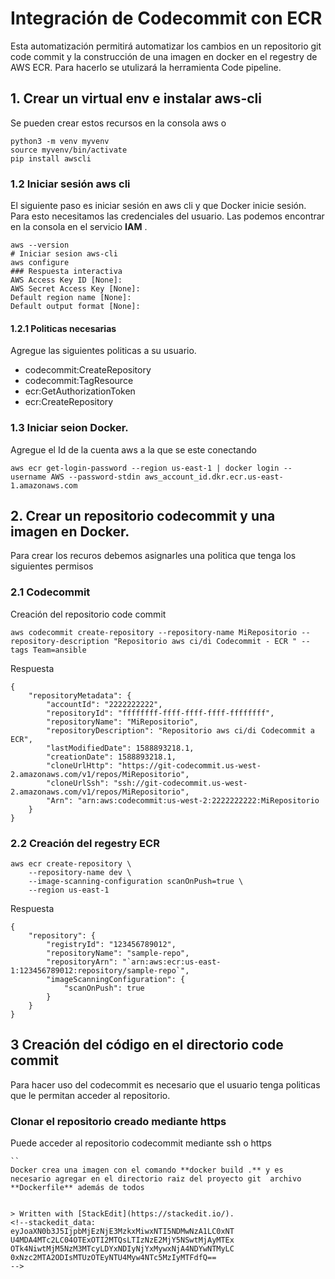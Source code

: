 

# Integración de Codecommit con ECR

Esta automatización permitirá automatizar los cambios en un repositorio  git code commit y la construcción de una imagen en docker en el regestry de AWS ECR. Para hacerlo se utulizará la herramienta Code pipeline.

##  1. Crear un virtual env e instalar aws-cli 
Se pueden crear estos recursos en la consola aws o 

```
python3 -m venv myvenv
source myvenv/bin/activate
pip install awscli

```
### 1.2 Iniciar sesión aws cli

El siguiente paso es iniciar sesión en aws cli y que Docker inicie sesión. 
Para esto necesitamos las credenciales del usuario. Las podemos encontrar en la consola en el servicio **IAM** .  
```
aws --version
# Iniciar sesion aws-cli
aws configure 
### Respuesta interactiva
AWS Access Key ID [None]: 
AWS Secret Access Key [None]: 
Default region name [None]: 
Default output format [None]:
```

####  1.2.1 Politicas necesarias
Agregue las siguientes politicas a su usuario. 

- codecommit:CreateRepository 
- codecommit:TagResource 
-  ecr:GetAuthorizationToken
- ecr:CreateRepository

### 1.3 Iniciar seion  Docker.

Agregue el Id de la cuenta aws a la que se este conectando
```
aws ecr get-login-password --region us-east-1 | docker login --username AWS --password-stdin aws_account_id.dkr.ecr.us-east-1.amazonaws.com
```
## 2. Crear un repositorio codecommit y una imagen en Docker.

Para crear los recuros debemos asignarles una politica que tenga los siguientes permisos

### 2.1 Codecommit

Creación del repositorio code commit 
```
aws codecommit create-repository --repository-name MiRepositorio --repository-description "Repositorio aws ci/di Codecommit - ECR " --tags Team=ansible
```

Respuesta
``` 
{
    "repositoryMetadata": {
        "accountId": "2222222222",
        "repositoryId": "ffffffff-ffff-ffff-ffff-ffffffff",
        "repositoryName": "MiRepositorio",
        "repositoryDescription": "Repositorio aws ci/di Codecommit a ECR",
        "lastModifiedDate": 1588893218.1,
        "creationDate": 1588893218.1,
        "cloneUrlHttp": "https://git-codecommit.us-west-2.amazonaws.com/v1/repos/MiRepositorio",
        "cloneUrlSsh": "ssh://git-codecommit.us-west-2.amazonaws.com/v1/repos/MiRepositorio",
        "Arn": "arn:aws:codecommit:us-west-2:2222222222:MiRepositorio
    }
}
```

### 2.2 Creación del regestry ECR
```
aws ecr create-repository \
    --repository-name dev \
    --image-scanning-configuration scanOnPush=true \
    --region us-east-1
```
Respuesta 
```
{
    "repository": {
        "registryId": "123456789012",
        "repositoryName": "sample-repo",
        "repositoryArn": "`arn:aws:ecr:us-east-1:123456789012:repository/sample-repo`",
        "imageScanningConfiguration": {
            "scanOnPush": true
        }
    }
}
```
## 3 Creación del código en el directorio code commit 
Para hacer uso del codecommit es necesario que el usuario tenga politicas que le permitan acceder al repositorio. 
### Clonar el repositorio creado mediante https
Puede acceder al repositorio codecommit mediante ssh o https

``` 
``
Docker crea una imagen con el comando **docker build .** y es  necesario agregar en el directorio raiz del proyecto git  archivo **Dockerfile** además de todos 


> Written with [StackEdit](https://stackedit.io/).
<!--stackedit_data:
eyJoaXN0b3J5IjpbMjEzNjE3MzkxMiwxNTI5NDMwNzA1LC0xNT
U4MDA4MTc2LC04OTExOTI2MTQsLTIzNzE2MjY5NSwtMjAyMTEx
OTk4NiwtMjM5NzM3MTcyLDYxNDIyNjYxMywxNjA4NDYwNTMyLC
0xNzc2MTA2ODIsMTUzOTEyNTU4Myw4NTc5MzIyMTFdfQ==
-->